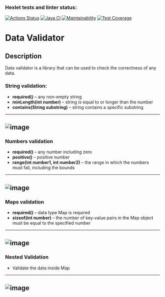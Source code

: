 ### Hexlet tests and linter status:
[![Actions Status](https://github.com/Azeend/java-project-78/workflows/hexlet-check/badge.svg)](https://github.com/Azeend/java-project-78/actions)
[![Java CI](https://github.com/Azeend/java-project-78/actions/workflows/javaCI.yml/badge.svg)](https://github.com/Azeend/java-project-78/actions/workflows/javaCI.yml)
[![Maintainability](https://api.codeclimate.com/v1/badges/2c6c89ccfbe569a684a0/maintainability)](https://codeclimate.com/github/Azeend/java-project-78/maintainability)
[![Test Coverage](https://api.codeclimate.com/v1/badges/2c6c89ccfbe569a684a0/test_coverage)](https://codeclimate.com/github/Azeend/java-project-78/test_coverage)

# Data Validator

## Description
Data validator is a library that can be used to check the correctness of any data.

### String validation:
* **required()** – any non-empty string
* **minLength(int number)** – string is equal to or longer than the number
* **contains(String substring)** – string contains a specific substring

---
![image](https://user-images.githubusercontent.com/119069422/229373962-d3c59cd4-71bc-4740-a3d0-dae4b9dd81f6.png)
---

### Numbers validation
* **required()** – any number including zero
* **positive()** – positive number
* **range(int number1, int number2)** – the range in which the numbers must fall, including the bounds

---
![image](https://user-images.githubusercontent.com/119069422/229374176-790ab113-6e50-47cc-8e02-1aab958ffe23.png)
---

### Maps validation
* **required()** – data type Map is required
* **sizeof(int number)** – the number of key-value pairs in the Map object must be equal to the specified number

---
![image](https://user-images.githubusercontent.com/119069422/229374339-0a6a3d7f-68b2-4e4b-bd73-dd019a83a721.png)
---

### Nested Validation
* Validate the data inside Map

---
![image](https://user-images.githubusercontent.com/119069422/229374658-37803f2e-0e41-4ebf-8bf1-a4b3cc83649f.png)
---
